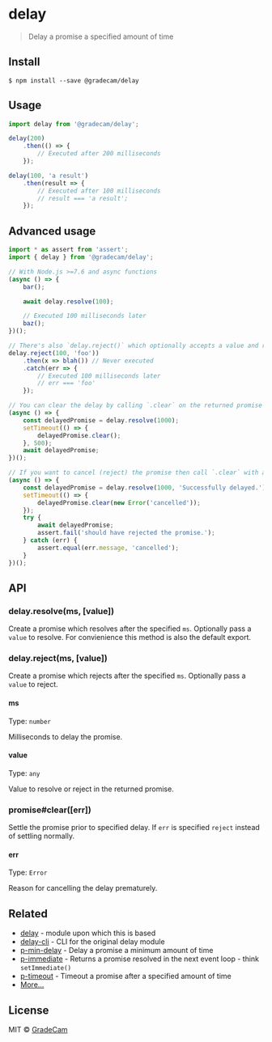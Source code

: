 # delay

> Delay a promise a specified amount of time


## Install

```
$ npm install --save @gradecam/delay
```


## Usage

```ts
import delay from '@gradecam/delay';

delay(200)
	.then(() => {
		// Executed after 200 milliseconds
	});

delay(100, 'a result')
	.then(result => {
		// Executed after 100 milliseconds
		// result === 'a result';
	});
```


## Advanced usage

```ts
import * as assert from 'assert';
import { delay } from '@gradecam/delay';

// With Node.js >=7.6 and async functions
(async () => {
	bar();

	await delay.resolve(100);

	// Executed 100 milliseconds later
	baz();
})();

// There's also `delay.reject()` which optionally accepts a value and rejects it `ms` later
delay.reject(100, 'foo'))
	.then(x => blah()) // Never executed
	.catch(err => {
		// Executed 100 milliseconds later
		// err === 'foo'
	});

// You can clear the delay by calling `.clear` on the returned promise
(async () => {
	const delayedPromise = delay.resolve(1000);
	setTimeout(() => {
		delayedPromise.clear();
	}, 500);
	await delayedPromise;
})();

// If you want to cancel (reject) the promise then call `.clear` with an argument other than `undefined`.
(async () => {
	const delayedPromise = delay.resolve(1000, 'Successfully delayed.');
	setTimeout(() => {
		delayedPromise.clear(new Error('cancelled'));
	});
	try {
		await delayedPromise;
		assert.fail('should have rejected the promise.');
	} catch (err) {
		assert.equal(err.message, 'cancelled');
	}
})();
```


## API

### delay.resolve(ms, [value])

Create a promise which resolves after the specified `ms`. Optionally pass a
`value` to resolve. For convienience this method is also the default export.

### delay.reject(ms, [value])

Create a promise which rejects after the specified `ms`. Optionally pass a
`value` to reject.

#### ms

Type: `number`

Milliseconds to delay the promise.

#### value

Type: `any`

Value to resolve or reject in the returned promise.

### promise#clear([err])

Settle the promise prior to specified delay. If `err` is specified `reject` instead of settling normally.

#### err

Type: `Error`

Reason for cancelling the delay prematurely.


## Related
- [delay](https://github.com/sindresorhus/delay) - module upon which this is based
- [delay-cli](https://github.com/sindresorhus/delay-cli) - CLI for the original delay module
- [p-min-delay](https://github.com/sindresorhus/p-min-delay) - Delay a promise a minimum amount of time
- [p-immediate](https://github.com/sindresorhus/p-immediate) - Returns a promise resolved in the next event loop - think `setImmediate()`
- [p-timeout](https://github.com/sindresorhus/p-timeout) - Timeout a promise after a specified amount of time
- [More…](https://github.com/sindresorhus/promise-fun)


## License

MIT © [GradeCam](https://gradecam.com)
